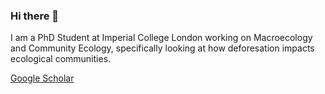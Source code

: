### Hi there 👋

I am a PhD Student at Imperial College London working on Macroecology and Community Ecology, specifically looking at how deforesation impacts ecological communities.

[Google Scholar](https://scholar.google.com/citations?user=W5uydrsAAAAJ&hl=en) 

<!--
**Ben-Howes/Ben-Howes** is a ✨ _special_ ✨ repository because its `README.md` (this file) appears on your GitHub profile.

Here are some ideas to get you started:

- 🔭 I’m currently working on ...
- 🌱 I’m currently learning ...
- 👯 I’m looking to collaborate on ...
- 🤔 I’m looking for help with ...
- 💬 Ask me about ...
- 📫 How to reach me: ...
- 😄 Pronouns: ...
- ⚡ Fun fact: ...
-->
